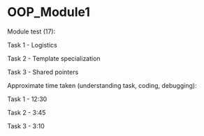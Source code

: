 # OOP_Module1
Module test (17):

Task 1 - Logistics

Task 2 - Template specialization

Task 3 - Shared pointers

Approximate time taken (understanding task, coding, debugging):

Task 1 - 12:30

Task 2 - 3:45

Task 3 - 3:10
